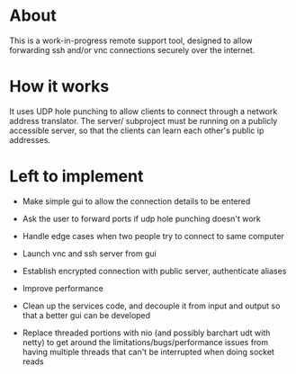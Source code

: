 # About

This is a work-in-progress remote support tool, designed to allow forwarding ssh and/or vnc connections securely over the internet.

# How it works

It uses UDP hole punching to allow clients to connect through a network address translator.
The server/ subproject must be running on a publicly accessible server, so that the clients can learn each other's public ip addresses.

# Left to implement

- Make simple gui to allow the connection details to be entered

- Ask the user to forward ports if udp hole punching doesn't work
- Handle edge cases when two people try to connect to same computer
- Launch vnc and ssh server from gui
- Establish encrypted connection with public server, authenticate aliases
- Improve performance
- Clean up the services code, and decouple it from input and output so that a better gui can be developed
- Replace threaded portions with nio (and possibly barchart udt with netty) to get around the limitations/bugs/performance issues from having multiple threads that can't be interrupted when doing socket reads

